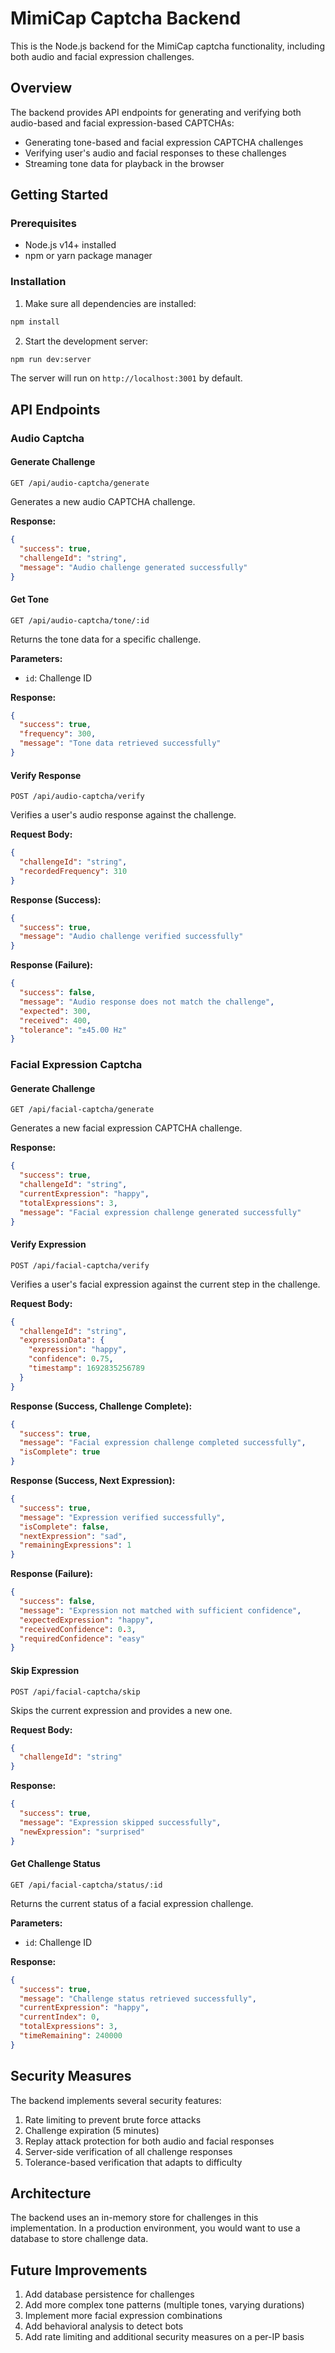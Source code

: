 # MimiCap Captcha Backend

This is the Node.js backend for the MimiCap captcha functionality, including both audio and facial expression challenges.

## Overview

The backend provides API endpoints for generating and verifying both audio-based and facial expression-based CAPTCHAs:

- Generating tone-based and facial expression CAPTCHA challenges
- Verifying user's audio and facial responses to these challenges
- Streaming tone data for playback in the browser

## Getting Started

### Prerequisites

- Node.js v14+ installed
- npm or yarn package manager

### Installation

1. Make sure all dependencies are installed:

```bash
npm install
```

2. Start the development server:

```bash
npm run dev:server
```

The server will run on `http://localhost:3001` by default.

## API Endpoints

### Audio Captcha

#### Generate Challenge

```
GET /api/audio-captcha/generate
```

Generates a new audio CAPTCHA challenge.

**Response:**

```json
{
  "success": true,
  "challengeId": "string",
  "message": "Audio challenge generated successfully"
}
```

#### Get Tone

```
GET /api/audio-captcha/tone/:id
```

Returns the tone data for a specific challenge.

**Parameters:**

- `id`: Challenge ID

**Response:**

```json
{
  "success": true,
  "frequency": 300,
  "message": "Tone data retrieved successfully"
}
```

#### Verify Response

```
POST /api/audio-captcha/verify
```

Verifies a user's audio response against the challenge.

**Request Body:**

```json
{
  "challengeId": "string",
  "recordedFrequency": 310
}
```

**Response (Success):**

```json
{
  "success": true,
  "message": "Audio challenge verified successfully"
}
```

**Response (Failure):**

```json
{
  "success": false,
  "message": "Audio response does not match the challenge",
  "expected": 300,
  "received": 400,
  "tolerance": "±45.00 Hz"
}
```

### Facial Expression Captcha

#### Generate Challenge

```
GET /api/facial-captcha/generate
```

Generates a new facial expression CAPTCHA challenge.

**Response:**

```json
{
  "success": true,
  "challengeId": "string",
  "currentExpression": "happy",
  "totalExpressions": 3,
  "message": "Facial expression challenge generated successfully"
}
```

#### Verify Expression

```
POST /api/facial-captcha/verify
```

Verifies a user's facial expression against the current step in the challenge.

**Request Body:**

```json
{
  "challengeId": "string",
  "expressionData": {
    "expression": "happy",
    "confidence": 0.75,
    "timestamp": 1692835256789
  }
}
```

**Response (Success, Challenge Complete):**

```json
{
  "success": true,
  "message": "Facial expression challenge completed successfully",
  "isComplete": true
}
```

**Response (Success, Next Expression):**

```json
{
  "success": true,
  "message": "Expression verified successfully",
  "isComplete": false,
  "nextExpression": "sad",
  "remainingExpressions": 1
}
```

**Response (Failure):**

```json
{
  "success": false,
  "message": "Expression not matched with sufficient confidence",
  "expectedExpression": "happy",
  "receivedConfidence": 0.3,
  "requiredConfidence": "easy"
}
```

#### Skip Expression

```
POST /api/facial-captcha/skip
```

Skips the current expression and provides a new one.

**Request Body:**

```json
{
  "challengeId": "string"
}
```

**Response:**

```json
{
  "success": true,
  "message": "Expression skipped successfully",
  "newExpression": "surprised"
}
```

#### Get Challenge Status

```
GET /api/facial-captcha/status/:id
```

Returns the current status of a facial expression challenge.

**Parameters:**

- `id`: Challenge ID

**Response:**

```json
{
  "success": true,
  "message": "Challenge status retrieved successfully",
  "currentExpression": "happy",
  "currentIndex": 0,
  "totalExpressions": 3,
  "timeRemaining": 240000
}
```

## Security Measures

The backend implements several security features:

1. Rate limiting to prevent brute force attacks
2. Challenge expiration (5 minutes)
3. Replay attack protection for both audio and facial responses
4. Server-side verification of all challenge responses
5. Tolerance-based verification that adapts to difficulty

## Architecture

The backend uses an in-memory store for challenges in this implementation. In a production environment, you would want to use a database to store challenge data.

## Future Improvements

1. Add database persistence for challenges
2. Add more complex tone patterns (multiple tones, varying durations)
3. Implement more facial expression combinations
4. Add behavioral analysis to detect bots
5. Add rate limiting and additional security measures on a per-IP basis
